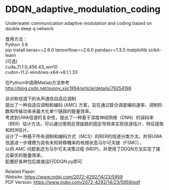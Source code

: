 # DDQN_adaptive_modulation_coding  
Underwater communication adaptive modulation and coding based on double deep q network  
  
食用方法：  
Python 3.8  
pip install keras==2.6.0 tensorflow==2.6.0 pandas==1.3.5 matplotlib scikit-learn  
(可选)  
cuda_11.1.0_456.43_win10  
cudnn-11.2-windows-x64-v8.1.1.33  
  
在Python中调用Matlab方法参考 http://blog.csdn.net/sunny_xsc1994/article/details/79254196  
  
非对称信道下的水声通信自适应调制  
提出了一种自适应调制和编码 (AMC) 方案，旨在通过联合调度编码速率、调制阶数和传输功率来最大化单个链路的能量效率。  
考虑到UWA信道的复杂性，提出了一种基于深度神经网络（DNN）的误码率（BER）估计方法，可以通过使用反馈链路的固定导频来实现信道估计、特征提取和BER估计。  
设计了一种基于所有调制和编码方式（MCS）的BER的信道分类方法，并将UWA信道进一步建模为具有未知转移概率的有限状态马尔可夫链（FSMC），  
以将 AMC 问题表述为马尔可夫决策过程 (MDP)，并使用了DDQN方法实现了接近最优的能量效率。  
配置好各种包后直接运行DDQN.py即可  
  
Related Paper:  
Website: https://www.mdpi.com/2072-4292/14/23/5959  
PDF Version: https://www.mdpi.com/2072-4292/14/23/5959/pdf  
